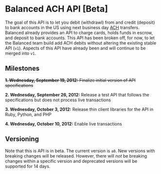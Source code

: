 # Balanced ACH API [Beta]

The goal of this API is to let you debit (withdrawl) from and credit (deposit)
to bank accounts in the US using next business day
[ACH](http://en.wikipedia.org/wiki/Automated_Clearing_House) transfers.
Balanced already provides an API to charge cards, holds funds in escrow,
and deposit to bank accounts. This API has been broken off, for now, to let the
Balanced team build add ACH debits without altering the existing stable API
(`v1`). Aspects of this API have already been and will continue to be merged
into `v1`.


## Milestones

~~**1. Wednesday, September 19, 2012:** Finalize initial version of API
specifications~~

**2. Wednesday, September 26, 2012:** Release a test API that follows the
specifications but does not process live transactions

**3. Wednesday, October 3, 2012:** Release thin client libraries for the API in
Ruby, Python, and PHP

**4. Wednesday, October 10, 2012:** Enable live transactions


## Versioning

Note that this is API is in beta. The current version is `a0`. New versions
with breaking changes will be released. However, there will *not* be breaking
changes within a specific version and deprecated versions will be supported for
14 days.